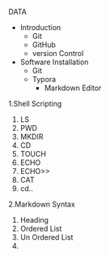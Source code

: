 DATA

- Introduction
  - Git
  - GitHub
  - version Control
- Software Installation
  - Git
  - Typora
    - Markdown Editor

 1.Shell Scripting

1. LS
2. PWD
3. MKDIR
4. CD
5. TOUCH
6. ECHO
7. ECHO>>
8. CAT
9. cd..

2.Markdown Syntax

1. Heading
2. Ordered List
3. Un Ordered List
4. 